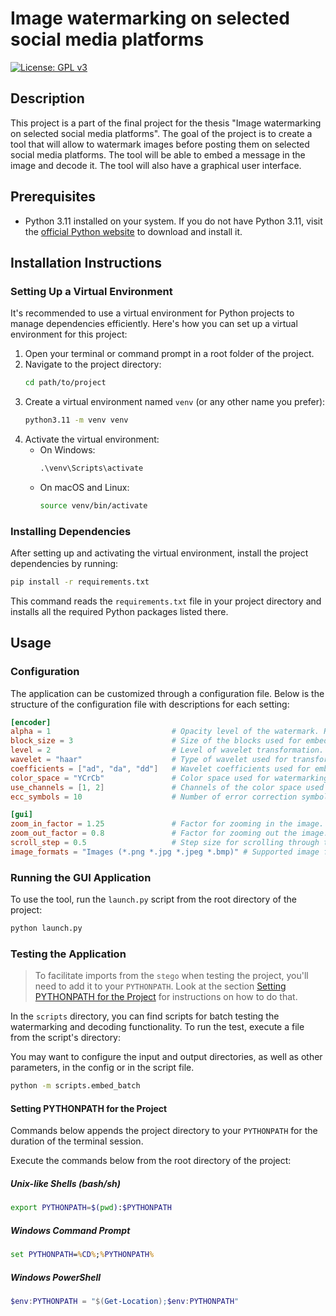 # Image watermarking on selected social media platforms

[![License: GPL v3](https://img.shields.io/badge/License-GPLv3-blue.svg)](https://www.gnu.org/licenses/gpl-3.0)

## Description

This project is a part of the final project for the thesis "Image watermarking on selected social media platforms". The goal of the project is to create a tool that will allow to watermark images before posting them on selected social media platforms. The tool will be able to embed a message in the image and decode it. The tool will also have a graphical user interface.



## Prerequisites

- Python 3.11 installed on your system. If you do not have Python 3.11, visit the [official Python website](https://www.python.org/downloads/) to download and install it.

## Installation Instructions

### Setting Up a Virtual Environment



It's recommended to use a virtual environment for Python projects to manage dependencies efficiently. Here's how you can set up a virtual environment for this project:

1. Open your terminal or command prompt in a root folder of the project.
2. Navigate to the project directory:
   ```sh
   cd path/to/project
   ```
3. Create a virtual environment named `venv` (or any other name you prefer):
   ```sh
   python3.11 -m venv venv
   ```
4. Activate the virtual environment:
   - On Windows:
     ```cmd
     .\venv\Scripts\activate
     ```
   - On macOS and Linux:
     ```sh
     source venv/bin/activate
     ```

### Installing Dependencies

After setting up and activating the virtual environment, install the project dependencies by running:

```sh
pip install -r requirements.txt
```

This command reads the `requirements.txt` file in your project directory and installs all the required Python packages listed there.

## Usage

### Configuration

The application can be customized through a configuration file. Below is the structure of the configuration file with descriptions for each setting:

```toml
[encoder]
alpha = 1                           # Opacity level of the watermark. Range: 0-1.
block_size = 3                      # Size of the blocks used for embedding the watermark.
level = 2                           # Level of wavelet transformation.
wavelet = "haar"                    # Type of wavelet used for transformation.
coefficients = ["ad", "da", "dd"]   # Wavelet coefficients used for embedding.
color_space = "YCrCb"               # Color space used for watermarking.
use_channels = [1, 2]               # Channels of the color space used for watermarking.
ecc_symbols = 10                    # Number of error correction symbols added to the watermark.

[gui]
zoom_in_factor = 1.25               # Factor for zooming in the image.
zoom_out_factor = 0.8               # Factor for zooming out the image.
scroll_step = 0.5                   # Step size for scrolling through the image.
image_formats = "Images (*.png *.jpg *.jpeg *.bmp)" # Supported image formats for GUI operations.
```


### Running the GUI Application

To use the tool, run the `launch.py` script from the root directory of the project:

```sh
python launch.py
```

### Testing the Application

> To facilitate imports from the `stego` when testing the project, you'll need to add it to your `PYTHONPATH`. Look at the section [Setting PYTHONPATH for the Project](#setting-pythonpath-for-the-project) for instructions on how to do that.

In the `scripts` directory, you can find scripts for batch testing the watermarking and decoding functionality. To run the test, execute a file from the script's directory:

You may want to configure the input and output directories, as well as other parameters, in the config or in the script file.

```sh
python -m scripts.embed_batch
```


#### Setting PYTHONPATH for the Project

Commands below appends the project directory to your `PYTHONPATH` for the duration of the terminal session.

Execute the commands below from the root directory of the project:
##### Unix-like Shells (bash/sh)

```sh
export PYTHONPATH=$(pwd):$PYTHONPATH
```


##### Windows Command Prompt

```cmd
set PYTHONPATH=%CD%;%PYTHONPATH%
```

##### Windows PowerShell

```powershell
$env:PYTHONPATH = "$(Get-Location);$env:PYTHONPATH"
```

